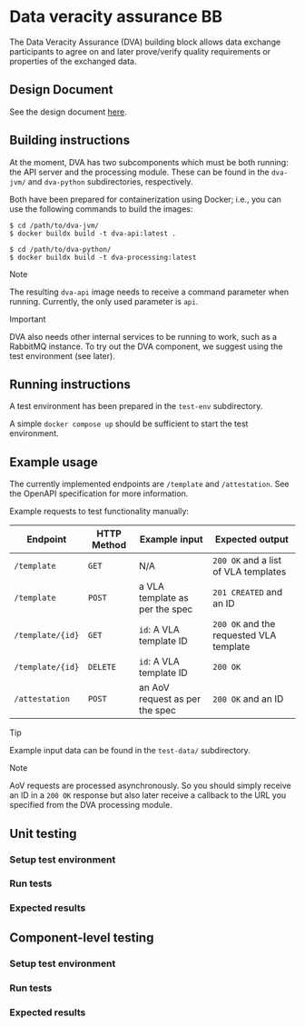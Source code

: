 # Data veracity assurance BB

The Data Veracity Assurance (DVA) building block allows data exchange participants to agree on and later prove/verify quality requirements or properties of the exchanged data.

## Design Document

See the design document [here](docs/design-document.md).

## Building instructions

At the moment, DVA has two subcomponents which must be both running: the API server and the processing module.
These can be found in the `dva-jvm/` and `dva-python` subdirectories, respectively.

Both have been prepared for containerization using Docker; i.e., you can use the following commands to build the images:

```console
$ cd /path/to/dva-jvm/
$ docker buildx build -t dva-api:latest .

$ cd /path/to/dva-python/
$ docker buildx build -t dva-processing:latest
```

> [!NOTE]
> The resulting `dva-api` image needs to receive a command parameter when running.
> Currently, the only used parameter is `api`.

> [!IMPORTANT]
> DVA also needs other internal services to be running to work, such as a RabbitMQ instance.
> To try out the DVA component, we suggest using the test environment (see later).

## Running instructions

A test environment has been prepared in the `test-env` subdirectory.

A simple `docker compose up` should be sufficient to start the test environment.

## Example usage

The currently implemented endpoints are `/template` and `/attestation`.
See the OpenAPI specification for more information.

Example requests to test functionality manually:

| Endpoint         | HTTP Method   | Example input                  | Expected output                         |
| ---------------- | ------------- | ------------------------------ | --------------------------------------- |
| `/template`      | `GET`         | N/A                            | `200 OK` and a list of VLA templates    |
| `/template`      | `POST`        | a VLA template as per the spec | `201 CREATED` and an ID                 |
| `/template/{id}` | `GET`         | `id`: A VLA template ID        | `200 OK` and the requested VLA template |
| `/template/{id}` | `DELETE`      | `id`: A VLA template ID        | `200 OK`                                |
| `/attestation`   | `POST`        | an AoV request as per the spec | `200 OK` and an ID                      |

> [!TIP]
> Example input data can be found in the `test-data/` subdirectory.

> [!NOTE]
> AoV requests are processed asynchronously.
> So you should simply receive an ID in a `200 OK` response but also later receive a callback to the URL you specified from the DVA processing module.

## Unit testing
### Setup test environment
### Run tests
### Expected results

## Component-level testing
### Setup test environment
### Run tests
### Expected results
